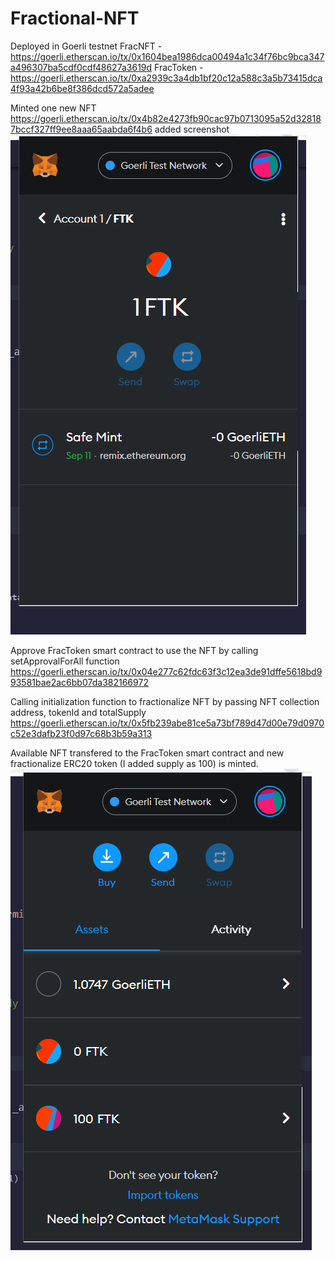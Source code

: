 # Fractional-NFT

Deployed in Goerli testnet
FracNFT - https://goerli.etherscan.io/tx/0x1604bea1986dca00494a1c34f76bc9bca347a496307ba5cdf0cdf48627a3619d
FracToken - https://goerli.etherscan.io/tx/0xa2939c3a4db1bf20c12a588c3a5b73415dca4f93a42b6be8f386dcd572a5adee

Minted one new NFT
https://goerli.etherscan.io/tx/0x4b82e4273fb90cac97b0713095a52d328187bccf327ff9ee8aaa65aabda6f4b6
added screenshot
<img src="./Screens/minted-NFT.PNG" title="Minted NFT">

Approve FracToken smart contract to use the NFT by calling setApprovalForAll function
https://goerli.etherscan.io/tx/0x04e277c62fdc63f3c12ea3de91dffe5618bd993581bae2ac6bb07da382166972

Calling initialization function to fractionalize NFT by passing NFT collection address, tokenId and totalSupply
https://goerli.etherscan.io/tx/0x5fb239abe81ce5a73bf789d47d00e79d0970c52e3dafb23f0d97c68b3b59a313

Available NFT transfered to the FracToken smart contract and new fractionalize ERC20 token (I added supply as 100) is minted. 
<img src="./Screens/Fractionalised-Token.PNG" title="Fractionalised Token">